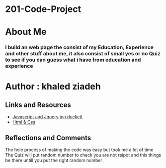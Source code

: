 # 201-Code-Project



# About Me
### I build an web page the consist of my Education, Experience and other stuff about me, it also consist of small yes or no Quiz to see if you can guess what i have from education and experience 

# Author : khaled ziadeh
## Links and Resources
* [Javascript and Jquery jon duckett](https://www.pdfdrive.com/web-development-books.html)
* [Html & Css](https://wtf.tw/ref/duckett.pdf)
 
 ## Reflections and Comments
The hole process of making the code was easy but took me a lot of time
The Quiz will put random number to check you are not reipot and this things be there untill you put the right random number .
